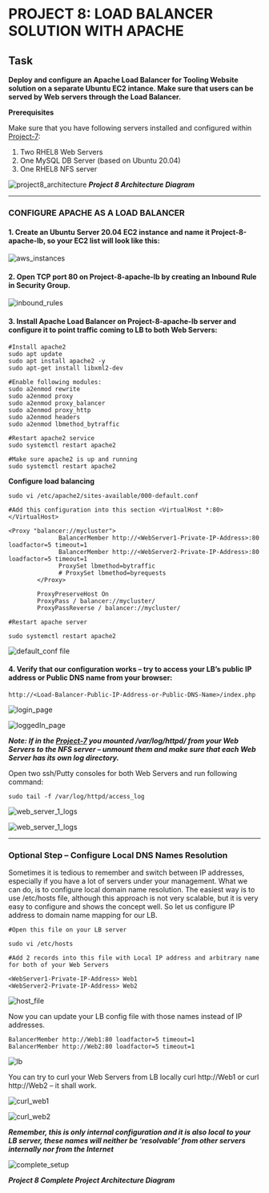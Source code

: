 # **PROJECT 8: LOAD BALANCER SOLUTION WITH APACHE**

## Task

**Deploy and configure an Apache Load Balancer for Tooling Website solution on a separate Ubuntu EC2 intance. Make sure that users can be served by Web servers through the Load Balancer.**

**Prerequisites**

Make sure that you have following servers installed and configured within [Project-7](https://github.com/demola07/darey.io_projects/blob/main/project7.md):

1. Two RHEL8 Web Servers
2. One MySQL DB Server (based on Ubuntu 20.04)
3. One RHEL8 NFS server

![project8_architecture](./project8_images//project8_architecture.JPG)
**_Project 8 Architecture Diagram_**

---

### CONFIGURE APACHE AS A LOAD BALANCER

#### 1. Create an Ubuntu Server 20.04 EC2 instance and name it Project-8-apache-lb, so your EC2 list will look like this:

![aws_instances](./project8_images//aws_instances.JPG)

#### 2. Open TCP port 80 on Project-8-apache-lb by creating an Inbound Rule in Security Group.

![inbound_rules](./project8_images//inbound_rules.JPG)

#### 3. Install Apache Load Balancer on Project-8-apache-lb server and configure it to point traffic coming to LB to both Web Servers:

    #Install apache2
    sudo apt update
    sudo apt install apache2 -y
    sudo apt-get install libxml2-dev

    #Enable following modules:
    sudo a2enmod rewrite
    sudo a2enmod proxy
    sudo a2enmod proxy_balancer
    sudo a2enmod proxy_http
    sudo a2enmod headers
    sudo a2enmod lbmethod_bytraffic

    #Restart apache2 service
    sudo systemctl restart apache2

    #Make sure apache2 is up and running
    sudo systemctl restart apache2

**Configure load balancing**

`sudo vi /etc/apache2/sites-available/000-default.conf`

    #Add this configuration into this section <VirtualHost *:80>  </VirtualHost>

    <Proxy "balancer://mycluster">
                  BalancerMember http://<WebServer1-Private-IP-Address>:80 loadfactor=5 timeout=1
                  BalancerMember http://<WebServer2-Private-IP-Address>:80 loadfactor=5 timeout=1
                  ProxySet lbmethod=bytraffic
                  # ProxySet lbmethod=byrequests
            </Proxy>

            ProxyPreserveHost On
            ProxyPass / balancer://mycluster/
            ProxyPassReverse / balancer://mycluster/

    #Restart apache server

    sudo systemctl restart apache2

![default_conf file](./project8_images//default.conf_file.JPG)

#### 4. Verify that our configuration works – try to access your LB’s public IP address or Public DNS name from your browser:

`http://<Load-Balancer-Public-IP-Address-or-Public-DNS-Name>/index.php`

![login_page](./project8_images//login_page.JPG)

![loggedIn_page](./project8_images//loggedIn_page.JPG)

**_Note: If in the [Project-7](https://github.com/demola07/darey.io_projects/blob/main/project7.md) you mounted /var/log/httpd/ from your Web Servers to the NFS server – unmount them and make sure that each Web Server has its own log directory._**

Open two ssh/Putty consoles for both Web Servers and run following command:

    sudo tail -f /var/log/httpd/access_log

![web_server_1_logs](./project8_images//web_server_1_logs.JPG)

![web_server_1_logs](./project8_images//web_server_2_logs.JPG)

---

### Optional Step – Configure Local DNS Names Resolution

Sometimes it is tedious to remember and switch between IP addresses, especially if you have a lot of servers under your management.
What we can do, is to configure local domain name resolution. The easiest way is to use /etc/hosts file, although this approach is not very scalable, but it is very easy to configure and shows the concept well. So let us configure IP address to domain name mapping for our LB.

    #Open this file on your LB server

    sudo vi /etc/hosts

    #Add 2 records into this file with Local IP address and arbitrary name for both of your Web Servers

    <WebServer1-Private-IP-Address> Web1
    <WebServer2-Private-IP-Address> Web2

![host_file](./project8_images//host_file.JPG)

Now you can update your LB config file with those names instead of IP addresses.

    BalancerMember http://Web1:80 loadfactor=5 timeout=1
    BalancerMember http://Web2:80 loadfactor=5 timeout=1

![lb](./project8_images//lb.JPG)

You can try to curl your Web Servers from LB locally curl http://Web1 or curl http://Web2 – it shall work.

![curl_web1](./project8_images//curl_web1.JPG)

![curl_web2](./project8_images//curl_web2.JPG)

**_Remember, this is only internal configuration and it is also local to your LB server, these names will neither be ‘resolvable’ from other servers internally nor from the Internet_**

![complete_setup](./project8_images//project8_final.png)

**_Project 8 Complete Project Architecture Diagram_**
